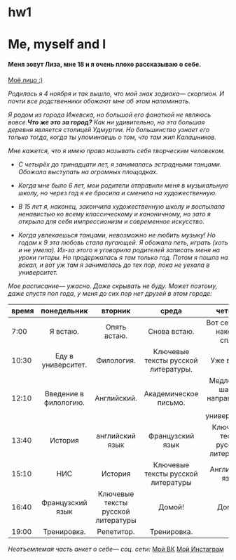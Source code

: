# hw1
# Me, myself and I

#### Меня зовут Лиза, мне 18 и я очень плохо рассказываю о себе. 
[Моё лицо :)](https://pp.userapi.com/c824409/v824409225/6b382/fFHIewKz-r4.jpg)

*Родилась я 4 ноября и так вышло, что мой знак зодиака— скорпион. И почти все родственники обожают мне об этом напоминать.*

*Я родом из города Ижевска, но большой его фанаткой не являюсь вовсе.**Что же это за город?** Как ни удивительно, но эта большая деревня является столицей Удмуртии. Но большинство узнает его только тогда, когда ты упоминаешь о том, что там жил Калашников.*

*Мне кажется, что я имею право называть себя творческим человеком.*
+ _С четырёх до тринадцати лет, я занималась эстрадными танцами. Обожала выступать на огромных площадках._
- _Когда мне было 6 лет, мои родители отправили меня в музыкальную школу, но через год я ее бросила и сменила на художественную._
+ _В 15 лет я, наконец, закончила художественную школу и воспылала ненавистью ко всему классическому и каноничному, но зато я открыла для себя импрессионизм и современное искусство._
- _Когда увлекаешься танцами, невозможно не любить музыку! Но годам к 9 эта любовь стала пугающей. Я обожала петь, играть (хоть и не умела). Из-за этого я уговорила родителей записать меня на уроки гитары. Но продержалась я там только год. Потом я пошла на вокал, и вот уж там я занималась до тех пор, пока не уехала в университет._

_Мое расписание— ужасно. Даже скрывать не буду. Может поэтому, даже спустя пол года, у меня до сих пор нет друзей в этом городе:_

время|понедельник|вторник|среда|четверг|пятница
---|:---:|:---:|:---:|:---:|---:
7:00|Я встаю.|Опять встаю.|Снова встаю.|Вот сегодня я наконец сплю.|Встаю и люблю мир.
10:30|Еду в университет.|Филология.|Ключевые тексты русской литературы.|Уже встаю.|Цифровая грамотность.
12:10|Введение в филологию.|Английский.|Академическое письмо.|Медленным шагом направляюсь к университету.|Введение в филологию.
13:40|История|английский язык|Французский язык|Ключевые тесты русской литературы|Цифровая грамотность
15:10|НИС|История|Ключевые тексты русской литературы|Английский язык|Окно! За какие грехи!?
16:40|Французский язык|Ключевые тексты русской литературы|Домой!|Домой!|Французский.
19:00|Тренировка.|Репетитор.|Тренировка.|-|Репетитор.

_Неотъемлемая часть анкет о себе— соц. сети:_
[Мой ВК](https://vk.com/stay_strong_with_demi)
[Мой Инстаграм](https://www.instagram.com/liz____z/)


